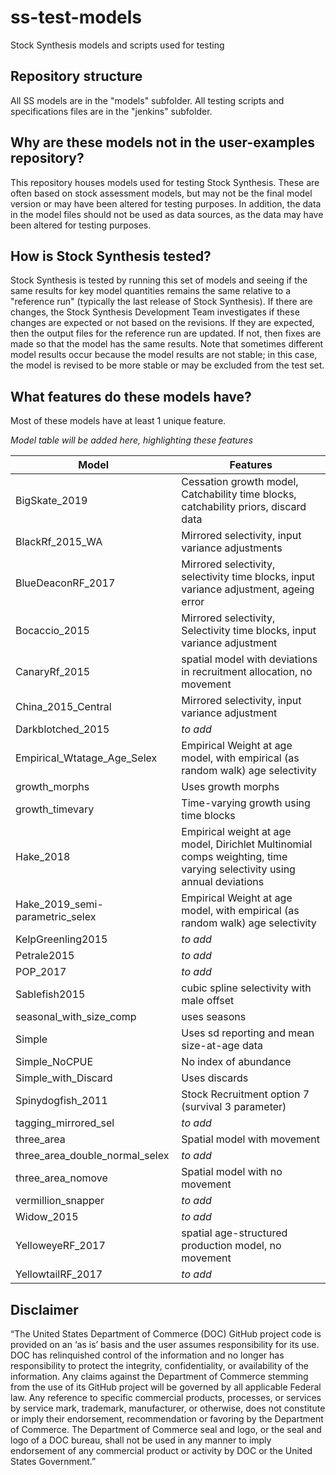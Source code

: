 # ss-test-models

Stock Synthesis models and scripts used for testing

## Repository structure

All SS models are in the "models" subfolder. All testing scripts and specifications files are in the "jenkins" subfolder.

## Why are these models not in the user-examples repository?

This repository houses models used for testing Stock Synthesis. These are often based on stock assessment models, but may not be the final model version or may have been altered for testing purposes. In addition, the data in the model files should not be used as data sources, as the data may have been altered for testing purposes.

## How is Stock Synthesis tested?

Stock Synthesis is tested by running this set of models and seeing if the same results for key model quantities remains the same relative to a "reference run" (typically the last release of Stock Synthesis). If there are changes, the Stock Synthesis Development Team investigates if these changes are expected or not based on the revisions. If they are expected, then the output files for the reference run are updated. If not, then fixes are made so that the model has the same results. Note that sometimes different model results occur because the model results are not stable; in this case, the model is revised to be more stable or may be excluded from the test set.

## What features do these models have?

Most of these models have at least 1 unique feature.

*Model table will be added here, highlighting these features*

| Model | Features |
| ----- | -------- |
| BigSkate_2019 | Cessation growth model, Catchability time blocks, catchability priors,  discard data |
| BlackRf_2015_WA | Mirrored selectivity, input variance adjustments |
| BlueDeaconRF_2017 | Mirrored selectivity, selectivity time blocks, input variance adjustment, ageing error|
| Bocaccio_2015 | Mirrored selectivity, Selectivity time blocks, input variance adjustment  |
| CanaryRf_2015 | spatial model with deviations in recruitment allocation, no movement |
| China_2015_Central | Mirrored selectivity, input variance adjustment |
| Darkblotched_2015   | *to add* |
| Empirical_Wtatage_Age_Selex | Empirical Weight at age model, with empirical (as random walk) age selectivity |
| growth_morphs | Uses growth morphs |
| growth_timevary | Time-varying growth using time blocks |
| Hake_2018 | Empirical weight at age model, Dirichlet Multinomial comps weighting, time varying selectivity using annual deviations |
| Hake_2019_semi-parametric_selex | Empirical Weight at age model, with empirical (as random walk) age selectivity |
| KelpGreenling2015 | *to add* |
| Petrale2015 | *to add* |
| POP_2017 | *to add* |
| Sablefish2015 | cubic spline selectivity with male offset |
| seasonal_with_size_comp | uses seasons |
| Simple | Uses sd reporting and mean size-at-age data |
| Simple_NoCPUE | No index of abundance |
| Simple_with_Discard | Uses discards |
| Spinydogfish_2011 | Stock Recruitment option 7 (survival 3 parameter)  |
| tagging_mirrored_sel | *to add* |
| three_area | Spatial model with movement |
| three_area_double_normal_selex | *to add* |
| three_area_nomove | Spatial model with no movement |
| vermillion_snapper | *to add* |
| Widow_2015 | *to add* |
| YelloweyeRF_2017 | spatial age-structured production model, no movement |
| YellowtailRF_2017 | *to add* |

## Disclaimer

“The United States Department of Commerce (DOC) GitHub project code is provided on an ‘as is’ basis and the user assumes responsibility for its use. DOC has relinquished control of the information and no longer has responsibility to protect the integrity, confidentiality, or availability of the information. Any claims against the Department of Commerce stemming from the use of its GitHub project will be governed by all applicable Federal law. Any reference to specific commercial products, processes, or services by service mark, trademark, manufacturer, or otherwise, does not constitute or imply their endorsement, recommendation or favoring by the Department of Commerce. The Department of Commerce seal and logo, or the seal and logo of a DOC bureau, shall not be used in any manner to imply endorsement of any commercial product or activity by DOC or the United States Government.”
